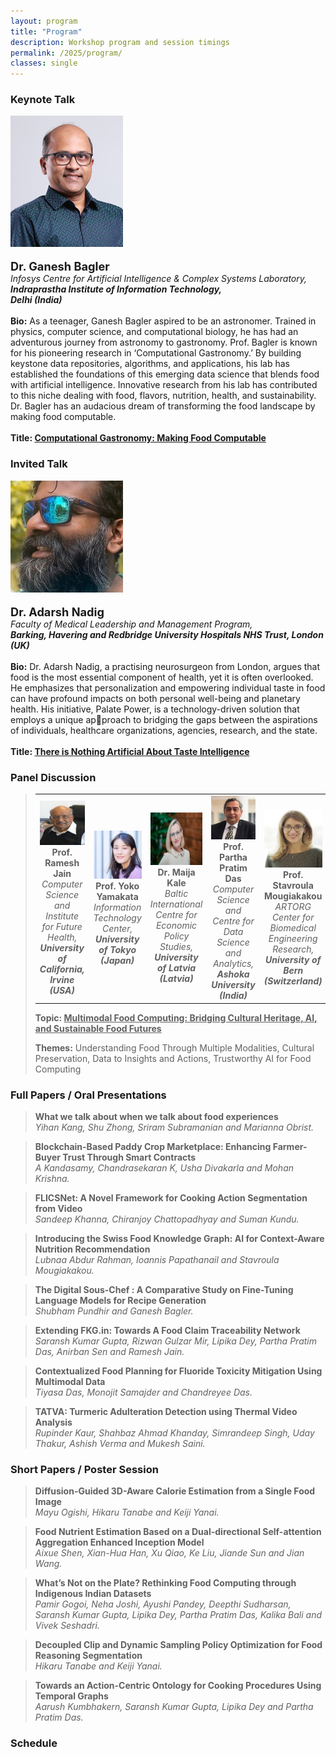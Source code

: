 ```yaml
---
layout: program
title: "Program"
description: Workshop program and session timings
permalink: /2025/program/
classes: single
---
```


### Keynote Talk
>
![Dr. Ganesh Bagler](/assets/images/people/ganesh.jpg) <br><br>
**<span style="font-size:1.3em;">Dr. Ganesh Bagler</span>**  
*Infosys Centre for Artificial Intelligence & Complex Systems Laboratory, **Indraprastha Institute of Information Technology, <br> Delhi (India)*** <br><br>
**Bio:** As a teenager, Ganesh Bagler aspired to be an astronomer. Trained in physics, computer science, and computational biology, he has had an adventurous journey from astronomy to gastronomy. Prof. Bagler is known for his pioneering research in ‘Computational Gastronomy.’ By building keystone data repositories, algorithms, and applications, his lab has established the foundations of this emerging data science that blends food with artificial intelligence. Innovative research from his lab has contributed to this niche dealing with food, flavors, nutrition, health, and sustainability. Dr. Bagler has an audacious dream of transforming the food landscape by making food computable. <br><br>
**Title: <span style="text-decoration: underline;">Computational Gastronomy: Making Food Computable</span>**

### Invited Talk
>
![Dr. Adarsh Nadig](/assets/images/people/adarsh.jpg) <br><br>
**<span style="font-size:1.3em;">Dr. Adarsh Nadig</span>**  
*Faculty of Medical Leadership and Management Program, <br> **Barking, Havering and Redbridge University Hospitals NHS Trust, London (UK)*** <br><br>
**Bio:** Dr. Adarsh Nadig, a practising neurosurgeon from London, argues that food is the most essential component of health, yet it is often overlooked. He emphasizes that personalization and empowering individual taste in food can have profound impacts on both personal well-being and planetary health. His initiative, Palate Power, is a technology-driven solution that employs a unique ap￾proach to bridging the gaps between the aspirations of individuals, healthcare organizations, agencies, research, and the state. <br><br>
**Title: <span style="text-decoration: underline;">There is Nothing Artificial About Taste Intelligence</span>**


### Panel Discussion
<blockquote>
<table>
  <tr>
    <td align="center" width="200px">
      <img src="/assets/images/people/ramesh_panel.jpeg"/><br>
      <b>Prof. Ramesh Jain</b><br>
      <i>Computer Science and Institute for Future Health, <br> <b> University of California, Irvine <br> (USA) </b></i>
    </td>
    <td align="center" width="200px">
      <img src="/assets/images/people/yoko_panel.jpg"/><br>
      <b>Prof. Yoko Yamakata</b><br>
      <i>Information Technology Center, <br> <b> University of Tokyo <br> (Japan) </b></i>
    </td>
    <td align="center" width="200px">
      <img src="/assets/images/people/maija_panel.jpg"/><br>
      <b>Dr. Maija Kale</b><br>
      <i>Baltic International Centre for Economic Policy Studies, <br> <b> University of Latvia (Latvia) </b></i>
    </td>
    <td align="center" width="200px">
      <img src="/assets/images/people/ppd_panel.jpeg"/><br>
      <b>Prof. Partha Pratim Das</b><br>
      <i>Computer Science and Centre for Data Science and Analytics, <br> <b> Ashoka University <br> (India) </b></i>
    </td>
    <td align="center" width="200px">
      <img src="/assets/images/people/stavroula_panel.jpg"/><br>
      <b>Prof. Stavroula Mougiakakou</b><br>
      <i>ARTORG Center for Biomedical Engineering Research, <br> <b> University of Bern <br> (Switzerland) </b></i>
    </td>
  </tr>
</table>

<p><b>Topic: <u>Multimodal Food Computing: Bridging Cultural Heritage, AI, and Sustainable Food Futures</u></b> </p>

<p><b>Themes:</b> Understanding Food Through Multiple Modalities, Cultural Preservation, Data to Insights and Actions, Trustworthy AI for Food Computing</p>
</blockquote>

### Full Papers / Oral Presentations
>
>**What we talk about when we talk about food experiences**  
*Yihan Kang, Shu Zhong, Sriram Subramanian and Marianna Obrist.*

>**Blockchain-Based Paddy Crop Marketplace: Enhancing Farmer-Buyer Trust Through Smart Contracts**  
*A Kandasamy, Chandrasekaran K, Usha Divakarla and Mohan Krishna.*

>**FLICSNet: A Novel Framework for Cooking Action Segmentation from Video**  
*Sandeep Khanna, Chiranjoy Chattopadhyay and Suman Kundu.*

>**Introducing the Swiss Food Knowledge Graph: AI for Context-Aware Nutrition Recommendation**  
*Lubnaa Abdur Rahman, Ioannis Papathanail and Stavroula Mougiakakou.*

>**The Digital Sous-Chef : A Comparative Study on Fine-Tuning Language Models for Recipe Generation**  
*Shubham Pundhir and Ganesh Bagler.*

>**Extending FKG.in: Towards A Food Claim Traceability Network**  
*Saransh Kumar Gupta, Rizwan Gulzar Mir, Lipika Dey, Partha Pratim Das, Anirban Sen and Ramesh Jain.*

>**Contextualized Food Planning for Fluoride Toxicity Mitigation Using Multimodal Data**  
*Tiyasa Das, Monojit Samajder and Chandreyee Das.*

>**TATVA: Turmeric Adulteration Detection using Thermal Video Analysis**  
*Rupinder Kaur, Shahbaz Ahmad Khanday, Simrandeep Singh, Uday Thakur, Ashish Verma and Mukesh Saini.*

### Short Papers / Poster Session
>
>**Diffusion-Guided 3D-Aware Calorie Estimation from a Single Food Image**  
*Mayu Ogishi, Hikaru Tanabe and Keiji Yanai.*

>**Food Nutrient Estimation Based on a Dual-directional Self-attention Aggregation Enhanced Inception Model**  
*Aixue Shen, Xian-Hua Han, Xu Qiao, Ke Liu, Jiande Sun and Jian Wang.*

>**What’s Not on the Plate? Rethinking Food Computing through Indigenous Indian Datasets**  
*Pamir Gogoi, Neha Joshi, Ayushi Pandey, Deepthi Sudharsan, Saransh Kumar Gupta, Lipika Dey, Partha Pratim Das, Kalika Bali and Vivek Seshadri.*

>**Decoupled Clip and Dynamic Sampling Policy Optimization for Food Reasoning Segmentation**  
*Hikaru Tanabe and Keiji Yanai.*

>**Towards an Action-Centric Ontology for Cooking Procedures Using Temporal Graphs**  
*Aarush Kumbhakern, Saransh Kumar Gupta, Lipika Dey and Partha Pratim Das.*

### Schedule